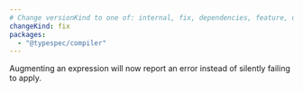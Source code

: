 ```yaml
---
# Change versionKind to one of: internal, fix, dependencies, feature, deprecation, breaking
changeKind: fix
packages:
  - "@typespec/compiler"
---
```


Augmenting an expression will now report an error instead of silently failing to apply.
